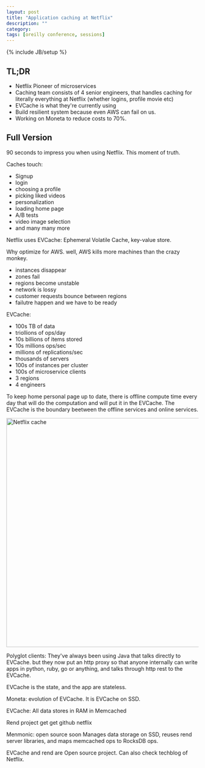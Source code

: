 ```yaml
---
layout: post
title: "Application caching at Netflix"
description: ""
category: 
tags: [oreilly conference, sessions]
---
```

{% include JB/setup %}

## TL;DR
- Netflix Pioneer of microservices
- Caching team consists of 4 senior engineers, that handles caching for literally everything at Netflix (whether logins, profile movie etc)
- EVCache is what they're currently using
- Build resilient system because even AWS can fail on us.
- Working on Moneta to reduce costs to 70%. 

## Full Version

90 seconds to impress you when using Netflix. This moment of truth. 

Caches touch:

- Signup
- login
- choosing a profile
- picking liked videos
- personalization
- loading home page
- A/B tests
- video image selection
- and many many more

Netflix uses EVCache: Ephemeral Volatile Cache, key-value store.

Why optimize for AWS. well, AWS kills more machines than the crazy monkey. 

- instances disappear
- zones fail
- regions become unstable
- network is lossy
- customer requests bounce between regions
- failutre happen and we have to be ready

EVCache:

- 100s TB of data
- triollions of ops/day
- 10s billions of items stored
- 10s millions ops/sec
- millions of replications/sec
- thousands of servers
- 100s of instances per cluster
- 100s of microservice clients
- 3 regions 
- 4 engineers

To keep home personal page up to date, there is offline compute time every day that will do the computation and will put it in the EVCache. The EVCache is the boundary beetween the offline services and online services. 

<img src="https://s3.amazonaws.com/oreilly-conference/netflix+cache.JPG" alt="Netflix cache" style="width: 600px;"/>

Polyglot clients: They've always been using Java that talks directly to EVCache. but they now put an http proxy so that anyone internally can write apps in python, ruby, go or anything, and talks through http rest to the EVCache.

EVCache is the state, and the app are stateless. 

Moneta: evolution of EVCache. It is EVCache on SSD.

EVCache: All data stores in RAM in Memcached

Rend project
get get github netflix

Menmonic: open source soon
Manages data storage on SSD, reuses rend server libraries, and maps memcached ops to RocksDB ops.

EVCache and rend are Open source project. Can also check techblog of Netflix.